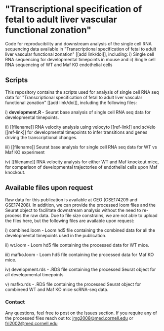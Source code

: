 # "Transcriptional specification of fetal to adult liver  vascular functional zonation"
Code for reproducibility and downstream analysis of the single cell RNA sequencing data available in "Transcriptional specification of fetal to adult liver  vascular functional zonation" [[add link/doi]], including: i) Single cell RNA sequencing for developmental timepoints in mouse and ii) Single cell RNA sequencing of WT and Maf KO endothelial cells

## Scripts
This repository contains the scripts used for analysis of single cell RNA seq data for "Transcriptional specification of fetal to adult liver  vascular functional zonation" [[add link/doi]], including the following files:
</p>
i) <strong>development.R</strong> - Seurat base analysis of single cell RNA seq data for developmental timepoints.
</p>
ii) [[filename]] RNA velocity analysis using velocyto [[ref-link]] and scVelo [[ref-link]] for developmental timepoints to infer transitions and genes driving the transcriptional changes.
</p>
iii) [[filename]] Seurat base analysis for single cell RNA seq data for WT vs Maf KO experiment
</p>
iv) [[filename]] RNA velocity analysis for either WT and Maf knockout mice, for comparison of developmental trajectories of endothelial cells upon Maf knockout.

## Available files upon request
Raw data for this publication is available at GEO (GSE174209 and GSE174208). In addition, we can provide the processed loom files and the Seurat object to facilitate downstream analysis without the need to re-process the raw data. Due to file size constrains, we are not able to upload the files here, but the following files are available upon request:
</p>
i) combined.loom - Loom hd5 file containing the combined data for all the developmental timepoints used in the publication.
</p>
ii) wt.loom - Loom hd5 file containing the processed data for WT mice.
</p>
iii) mafko.loom - Loom hd5 file containing the processed data for Maf KO mice.
</p>
iv) development.rds - .RDS file containing the processed Seurat object for all developmental timepoints
</p>
v) mafko.rds - .RDS file containing the processed Seurat object for combineed WT and Maf KO mice scRNA-seq data.

### Contact
Any questions, feel free to post on the Issues section. If you require any of the processed files reach out to:
jmg2008@med.cornell.edu or fri2002@med.cornell.edu
